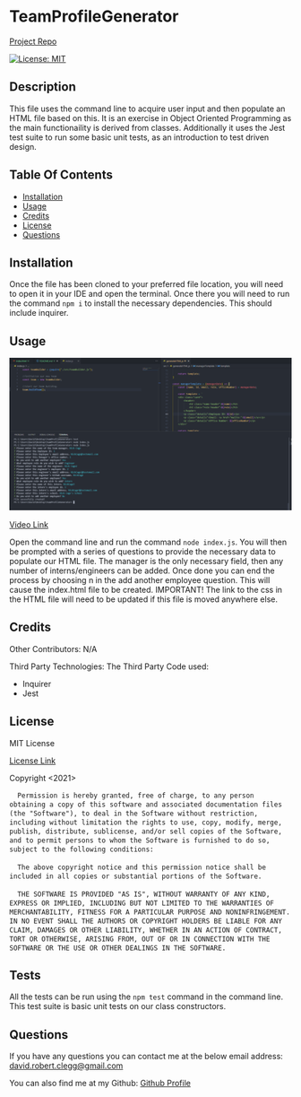 # TeamProfileGenerator

  [Project Repo](https://github.com/Cleggatron/TeamProfileGenerator)
  
  [![License: MIT](https://img.shields.io/badge/License-MIT-yellow.svg)](https://opensource.org/licenses/MIT)

  ## Description

  This file uses the command line to acquire user input and then populate an HTML file based on this. It is an exercise in Object Oriented Programming as the main functionaility is derived from classes. Additionally it uses the Jest test suite to run some basic unit tests, as an introduction to test driven design.

  ## Table Of Contents

  - [Installation](#installation)
  - [Usage](#usage)
  - [Credits](#credits)
  - [License](#license)
  - [Questions](#questions)

  ## Installation

  Once the file has been cloned to your preferred file location, you will need to open it in your IDE and open the terminal. Once there you will need to run the command `npm i` to install the necessary dependencies. This should include inquirer.

  ## Usage

  ![File In Action](./assets/ReadmeScreenshot.png)

  [Video Link](https://drive.google.com/file/d/1UctRW8b6SvB7a7QpCAsNYK4_OI8P4Kn_/view)

  Open the command line and run the command `node index.js`. You will then be prompted with a series of questions to provide the necessary data to populate our HTML file. The manager is the only necessary field, then any number of interns/engineers can be added. Once done you can end the process by choosing n in the add another employee question. This will cause the index.html file to be created. IMPORTANT! The link to the css in the HTML file will need to be updated if this file is moved anywhere else.

  ## Credits

  Other Contributors: 
  N/A

  Third Party Technologies:
  The Third Party Code used:
 - Inquirer
 - Jest


  ## License
  MIT License

  [License Link](https://opensource.org/licenses/MIT)

  Copyright <2021> <David Clegg>

      Permission is hereby granted, free of charge, to any person obtaining a copy of this software and associated documentation files (the "Software"), to deal in the Software without restriction, including without limitation the rights to use, copy, modify, merge, publish, distribute, sublicense, and/or sell copies of the Software, and to permit persons to whom the Software is furnished to do so, subject to the following conditions:
      
      The above copyright notice and this permission notice shall be included in all copies or substantial portions of the Software.
      
      THE SOFTWARE IS PROVIDED "AS IS", WITHOUT WARRANTY OF ANY KIND, EXPRESS OR IMPLIED, INCLUDING BUT NOT LIMITED TO THE WARRANTIES OF MERCHANTABILITY, FITNESS FOR A PARTICULAR PURPOSE AND NONINFRINGEMENT. IN NO EVENT SHALL THE AUTHORS OR COPYRIGHT HOLDERS BE LIABLE FOR ANY CLAIM, DAMAGES OR OTHER LIABILITY, WHETHER IN AN ACTION OF CONTRACT, TORT OR OTHERWISE, ARISING FROM, OUT OF OR IN CONNECTION WITH THE SOFTWARE OR THE USE OR OTHER DEALINGS IN THE SOFTWARE.  

  ## Tests

  All the tests can be run using the `npm test` command in the command line. This test suite is basic unit tests on our class constructors.

  ## Questions

  If you have any questions you can contact me at the below email address:
  david.robert.clegg@gmail.com

  You can also find me at my Github:
  [Github Profile](https://github.com/Cleggatron)

